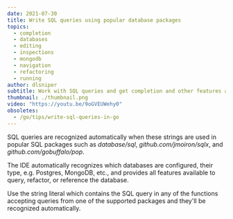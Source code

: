 ```yaml
---
date: 2021-07-30
title: Write SQL queries using popular database packages
topics:
  - completion
  - databases
  - editing
  - inspections
  - mongodb
  - navigation
  - refactoring
  - running
author: dlsniper
subtitle: Work with SQL queries and get completion and other features automatically.
thumbnail: ./thumbnail.png
video: "https://youtu.be/9oGVEUWehy0"
obsoletes:
  - /go/tips/write-sql-queries-in-go
---
```


SQL queries are recognized automatically when these strings are used in popular SQL packages such as _database/sql_, _github.com/jmoiron/sqlx_, and _github.com/gobuffalo/pop_.

The IDE automatically recognizes which databases are configured, their type, e.g. Postgres, MongoDB, etc., and provides all features available to query, refactor, or reference the database.

Use the string literal which contains the SQL query in any of the functions accepting queries from one of the supported packages and they'll be recognized automatically.
